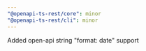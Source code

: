 ```yaml
---
"@openapi-ts-rest/core": minor
"@openapi-ts-rest/cli": minor
---
```


Added open-api string "format: date" support
